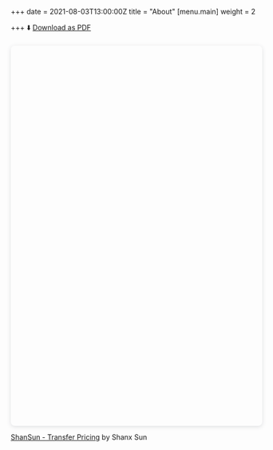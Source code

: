 +++
date = 2021-08-03T13:00:00Z
title = "About"
[menu.main]
weight = 2

+++
⬇️ [Download as PDF](/uploads/ShanSunAug21.pdf "Download as PDF")

<div style="position: relative; width: 100%; height: 0; padding-top: 141.4286%;padding-bottom: 48px; box-shadow: 0 2px 8px 0 rgba(63,69,81,0.16); margin-top: 1.6em; margin-bottom: 0.9em; overflow: hidden;border-radius: 8px; will-change: transform;">

<iframe loading="lazy" style="position: absolute; width: 100%; height: 100%; top: 0; left: 0; border: none; padding: 0;margin: 0;"

src="https://www.canva.com/design/DAEl_iquao8/view?embed">

</iframe>

</div>

<a href="https://www.canva.com/design/DAEl_iquao8/view?utm_content=DAEl_iquao8&amp;utm_campaign=designshare&amp;utm_medium=embeds&amp;utm_source=link" target="_blank" rel="noopener">ShanSun - Transfer Pricing</a> by Shanx Sun